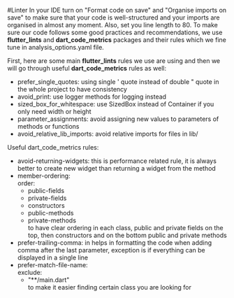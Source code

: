 #Linter
In your IDE turn on "Format code on save" and "Organise imports on save" to make sure that your code is well-structured and your imports are organised in almost any moment. Also, set you line length to 80.
To make sure our code follows some good practices and recommendations, we use **flutter_lints** and **dart_code_metrics** packages and their rules which we fine tune in analysis_options.yaml file.

First, here are some main **flutter_lints** rules we use are using and then we will go through useful **dart_code_metrics** rules as well:
* prefer_single_quotes: using single ' quote instead of double " quote in the whole project to have consistency
* avoid_print: use logger methods for logging instead
* sized_box_for_whitespace: use SizedBox instead of Container if you only need width or height
* parameter_assignments: avoid assigning new values to parameters of methods or functions
* avoid_relative_lib_imports: avoid relative imports for files in lib/

Useful dart_code_metrics rules:
* avoid-returning-widgets: this is performance related rule, it is always better to create new widget than returning a widget from the method
* member-ordering:\
   order:
   - public-fields
   - private-fields
   - constructors
   - public-methods
   - private-methods\
   to have clear ordering in each class, public and private fields on the top, then constructors and on the bottom public and private methods
* prefer-trailing-comma: in helps in formatting the code when adding comma after the last parameter, exception is if everything can be displayed in a single line
* prefer-match-file-name:\
  exclude:
  - "**/main.dart"\
  to make it easier finding certain class you are looking for
  